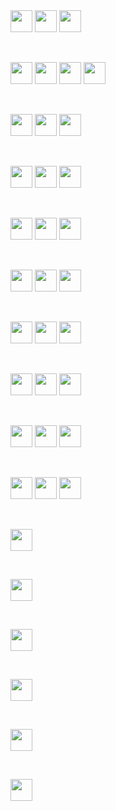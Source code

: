 <img src="https://img.shields.io/badge/-Facebook-1877F2?style=for-the-badge&logo=facebook&color=555&logoColor=fff" height="35"/>

<img src="https://img.shields.io/badge/-Facebook-1877F2?style=for-the-badge&logo=facebook&logoColor=fff" height="35" />

<img src="https://img.shields.io/badge/-Facebook-20232A?style=for-the-badge&logo=facebook&logoColor=1877F2" height="35" />

&nbsp;

<!-- --------------------------- -->

<img src="https://img.shields.io/badge/-Facebook-1877F2??style=plastic&logo=facebook&color=555&logoColor=fff" height="35"/>

<img src="https://img.shields.io/badge/-Facebook-1877F2??style=flat&logo=facebook&logoColor=fff" height="35" />

<img src="https://img.shields.io/badge/-Facebook-20232A?style=flat-square&logo=facebook&logoColor=1877F2" height="35" />

<img src="https://img.shields.io/badge/-Facebook-20232A?style=for-the-badge&logo=facebook&logoColor=1877F2" height="35" />

&nbsp;

<!-- --------------Twitter------------- -->

<img src="https://img.shields.io/badge/-Twitter-1DA1F2.svg?style=for-the-badge&logo=Twitter&color=555&logoColor=1877F2" height="35"/>

<img src="https://img.shields.io/badge/Twitter-1DA1F2?style=for-the-badge&logo=Twitter&color=1DA1F2&logoColor=fff" height="35"/>

<img src="https://img.shields.io/badge/-Twitter-20232A?style=for-the-badge&logo=Twitter&logoColor=1877F2" height="35"/>

&nbsp;

<!-- --------------Instagram------------- -->

<img src="https://img.shields.io/badge/-Instagram-black.svg?style=for-the-badge&logo=Instagram&color=555&logoColor=E4405F" height="35"/>

<img src="https://img.shields.io/badge/-Instagram-E4405F?style=for-the-badge&logo=Instagram&logoColor=fff" height="35"/>

<img src="https://img.shields.io/badge/-Instagram-20232A?style=for-the-badge&logo=Instagram&logoColor=E4405F" height="35"/>

&nbsp;

<!-- --------------LinkedIn------------- -->
<img src="https://img.shields.io/badge/-LinkedIn-black.svg?style=for-the-badge&logo=LinkedIn&color=555&logoColor=0A66C2" height="35"/>

<img src="https://img.shields.io/badge/-LinkedIn-black.svg?style=for-the-badge&logo=LinkedIn&color=0A66C2&logoColor=fff" height="35"/>

<img src="https://img.shields.io/badge/-LinkedIn-20232A?style=for-the-badge&logo=LinkedIn&logoColor=0A66C2" height="35"/>

&nbsp;

<!-- --------------Youtube------------- -->

<img src="https://img.shields.io/badge/-Youtube-black.svg?style=for-the-badge&logo=Youtube&color=555&logoColor=FF0000" height="35"/>

<img src="https://img.shields.io/badge/-Youtube-FF0000?style=for-the-badge&logo=Youtube&color=FF0000&logoColor=fff" height="35"/>

<img src="https://img.shields.io/badge/-Youtube-20232A?style=for-the-badge&logo=Youtube&logoColor=FF0000" height="35"/>

&nbsp;

<!-- --------------Dribbble------------- -->

<img src="https://img.shields.io/badge/-Dribbble-black.svg?style=for-the-badge&logo=Dribbble&color=555&logoColor=EA4C89" height="35"/>

<img src="https://img.shields.io/badge/-Dribbble-EA4C89?style=for-the-badge&logo=Dribbble&logoColor=fff" height="35"/>

<img src="https://img.shields.io/badge/-Dribbble-20232A?style=for-the-badge&logo=Dribbble&logoColor=EA4C89" height="35"/>

&nbsp;

<!-- ------------Behance--------------- -->
<img src="https://img.shields.io/badge/-Behance-black.svg?style=for-the-badge&logo=Behance&color=555&logoColor=1769FF" height="35"/>

<img src="https://img.shields.io/badge/-Behance-1769FF?style=for-the-badge&logo=Behance&logoColor=fff" height="35"/>

<img src="https://img.shields.io/badge/-Behance-20232A?style=for-the-badge&logo=Behance&logoColor=1769FF" height="35"/>

&nbsp;

<!-- --------------Pinterest------------- -->
<img src="https://img.shields.io/badge/-Pinterest-black.svg?style=for-the-badge&logo=Pinterest&color=555&logoColor=BD081C" height="35"/>

<img src="https://img.shields.io/badge/-Pinterest-BD081C?style=for-the-badge&logo=Pinterest&logoColor=fff" height="35"/>

<img src="https://img.shields.io/badge/-Pinterest-20232A?style=for-the-badge&logo=Pinterest&logoColor=BD081C" height="35"/>

&nbsp;

<!-- --------------Fiverr------------- -->

<img src="https://img.shields.io/badge/-Fiverr-black.svg?style=for-the-badge&logo=Fiverr&color=555&logoColor=1DBF73" height="35"/>

<img src="https://img.shields.io/badge/-Fiverr-1DBF73?style=for-the-badge&logo=Fiverr&logoColor=fff" height="35"/>

<img src="https://img.shields.io/badge/-Fiverr-20232A?style=for-the-badge&logo=Fiverr&logoColor=1DBF73" height="35"/>

&nbsp;

<!-- --------------------------- -->

<img src="https://img.shields.io/badge/-Upwork-black.svg?style=for-the-badge&logo=Upwork&color=555&logoColor=6FDA44" height="35"/>

&nbsp;

<!-- --------------------------- -->

<img src="https://img.shields.io/badge/-CodePen-black.svg?style=for-the-badge&logo=CodePen&color=555&logoColor=000000" height="35"/>

&nbsp;

<!-- --------------------------- -->

<img src="https://img.shields.io/badge/-Github-black.svg?style=for-the-badge&logo=Github&color=555&logoColor=181717" height="35"/>

&nbsp;

<!-- --------------------------- -->

<img src="https://img.shields.io/badge/-Facebook-black.svg?style=for-the-badge&logo=facebook&color=555&logoColor=1877F2" height="35"/>

&nbsp;

<!-- --------------------------- -->

<img src="https://img.shields.io/badge/-Facebook-black.svg?style=for-the-badge&logo=facebook&color=555&logoColor=1877F2" height="35"/>

&nbsp;

<!-- --------------------------- -->

<img src="https://img.shields.io/badge/-Facebook-black.svg?style=for-the-badge&logo=facebook&color=555&logoColor=1877F2" height="35"/>
